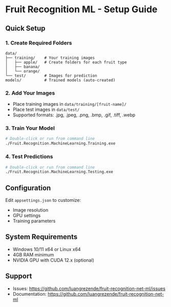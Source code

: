 # Fruit Recognition ML - Setup Guide

## Quick Setup

### 1. Create Required Folders
```
data/
├── training/    # Your training images
│   ├── apple/   # Create folders for each fruit type
│   ├── banana/
│   └── orange/
└── test/        # Images for prediction
models/          # Trained models (auto-created)
```

### 2. Add Your Images
- Place training images in `data/training/[fruit-name]/`
- Place test images in `data/test/`
- Supported formats: .jpg, .jpeg, .png, .bmp, .gif, .tiff, .webp

### 3. Train Your Model
```bash
# Double-click or run from command line
./Fruit.Recognition.MachineLearning.Training.exe
```

### 4. Test Predictions
```bash
# Double-click or run from command line  
./Fruit.Recognition.MachineLearning.Testing.exe
```

## Configuration

Edit `appsettings.json` to customize:
- Image resolution
- GPU settings
- Training parameters

## System Requirements
- Windows 10/11 x64 or Linux x64
- 4GB RAM minimum
- NVIDIA GPU with CUDA 12.x (optional)

## Support
- Issues: https://github.com/luangrezende/fruit-recognition-net-ml/issues
- Documentation: https://github.com/luangrezende/fruit-recognition-net-ml
